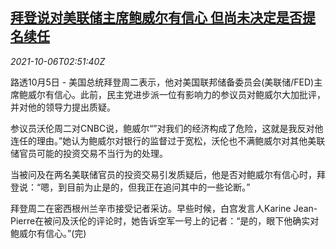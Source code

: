 <!--1633489262000-->
[拜登说对美联储主席鲍威尔有信心 但尚未决定是否提名续任](https://cn.reuters.com/article/us-biden-fed-powell-1006-idCNKBS2GW05K)
------

<div><i>2021-10-06T02:51:40Z</i></div><p>路透10月5日 - 美国总统拜登周二表示，他对美国联邦储备委员会(美联储/FED)主席鲍威尔有信心。此前，民主党进步派一位有影响力的参议员对鲍威尔大加批评，并对他的领导力提出质疑。</p><p>参议员沃伦周二对CNBC说，鲍威尔“”对我们的经济构成了危险，这就是我反对他连任的理由。”她认为鲍威尔对银行的监督过于宽松，沃伦也不满鲍威尔对其他美联储官员可能的投资交易不当行为的处理。</p><p>当被问及在两名美联储官员的投资交易引发质疑后，他是否对鲍威尔有信心时，拜登说：“嗯，到目前为止是的，但我正在追问其中的一些论断。”</p><p>拜登周二在密西根州兰辛市接受记者采访。早些时候，白宫发言人Karine Jean-Pierre在被问及沃伦的评论时，她告诉空军一号上的记者：“是的，眼下他确实对鲍威尔有信心。”(完)</p>
